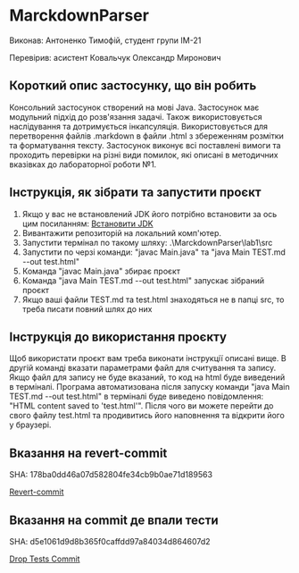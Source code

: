 # MarckdownParser

Виконав: Антоненко Тимофій, студент групи ІМ-21

Перевірив: асистент Ковальчук Олександр Миронович

## Короткий опис застосунку, що він робить

Консольний застосунок створений на мові Java. 
Застосунок має модульний підхід до розв'язання задачі. 
Також використовується наслідування та дотримується інкапсуляція.
Використовується для перетворення файлів .markdown в файли .html 
з збереженням розмітки та форматування тексту.
Застосунок виконує всі поставлені вимоги та проходить перевірки на різні види помилок,
які описані в методичних вказівках до лабораторної роботи №1.

## Інструкція, як зібрати та запустити проєкт

1. Якщо у вас не встановлений JDK його потрібно встановити за ось цим посиланням: 
<a name="jdk" href="https://www.oracle.com/java/technologies/javase/jdk21-archive-downloads.html">Встановити JDK</a>
2. Вивантажити репозиторій на локальний комп'ютер.
3. Запустити термінал по такому шляху: .\MarckdownParser\lab1\src
4. Запустити по черзі команди: "javac Main.java" та "java Main TEST.md --out test.html"
5. Команда "javac Main.java" збирає проєкт 
6. Команда "java Main TEST.md --out test.html" запускає зібраний проєкт
7. Якщо ваші файли TEST.md та test.html знаходяться не в папці src,
то треба писати повний шлях до них

## Інструкція до використання проєкту

Щоб використати проєкт вам треба виконати інструкції описані вище. 
В другій команді вказати параметрами файл для считування та запису. 
Якщо файл для запису не буде вказаний, то код на html буде виведений в терміналі. 
Програма автоматизована після запуску команди "java Main TEST.md --out test.html" в 
терміналі буде виведено повідомлення: "HTML content saved to 'test.html'". 
Після чого ви можете перейти до свого файлу test.html та продивитись його 
наповнення та відкрити його у браузері.

## Вказання на revert-commit

SHA: 178ba0dd46a07d582804fe34cb9b0ae71d189563

<a name="revert" href="https://github.com/AntonenkoTymofii/MarckdownParser/commit/178ba0dd46a07d582804fe34cb9b0ae71d189563">Revert-commit</a>

## Вказання на commit де впали тести

SHA: d5e1061d9d8b365f0caffdd97a84034d864607d2

<a name="drop" href="https://github.com/AntonenkoTymofii/MarckdownParser/commit/d5e1061d9d8b365f0caffdd97a84034d864607d2">Drop Tests Commit</a>
